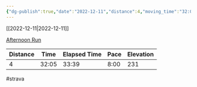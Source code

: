 ```yaml
---
{"dg-publish":true,"date":"2022-12-11","distance":4,"moving_time":"32:05","elapsed_time":"33:39","pace":"8:00","total_elevation_gain":231,"url":"https://www.strava.com/activities/8241978171","permalink":"/01-personal/strava/2022-12-11-afternoon-run/","dgPassFrontmatter":true}
---
```



[[2022-12-11\|2022-12-11]]

[Afternoon Run](https://www.strava.com/activities/8241978171)

| Distance | Time  | Elapsed Time | Pace | Elevation |
| -------- | ----- | ------------ | ---- | --------- |
| 4        | 32:05 | 33:39        | 8:00 | 231       |




#strava
